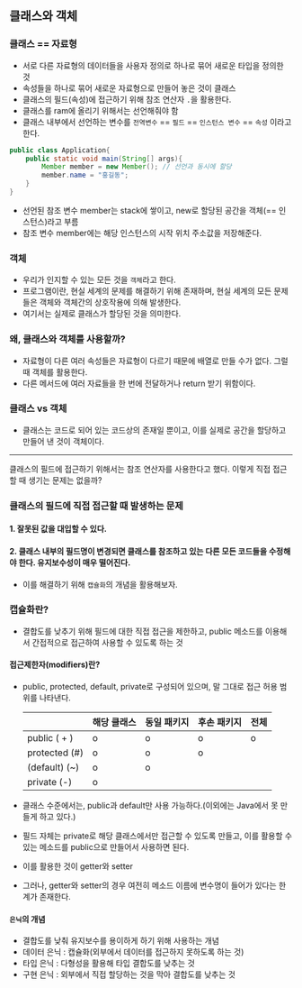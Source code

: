 ## 클래스와 객체
### 클래스 == 자료형
- 서로 다른 자료형의 데이터들을 사용자 정의로 하나로 묶어 새로운 타입을 정의한 것
- 속성들을 하나로 묶어 새로운 자료형으로 만들어 놓은 것이 클래스
- 클래스의 필드(속성)에 접근하기 위해 참조 연산자 `.`을 활용한다.
- 클래스를 ram에 올리기 위해서는 선언해줘야 함
- 클래스 내부에서 선언하는 변수를 `전역변수` == `필드` == `인스턴스 변수` == `속성` 이라고 한다.

```java
public class Application{
    public static void main(String[] args){
        Member member = new Member(); // 선언과 동시에 할당
        member.name = "홍길동";
    }
}
```
- 선언된 참조 변수 member는 stack에 쌓이고, new로 할당된 공간을 객체(== 인스턴스)라고 부름
- 참조 변수 member에는 해당 인스턴스의 시작 위치 주소값을 저장해준다.

### 객체
- 우리가 인지할 수 있는 모든 것을 `객체`라고 한다.
- 프로그램이란, 현실 세계의 문제를 해결하기 위해 존재하며, 현실 세계의 모든 문제들은 객체와 객체간의 상호작용에 의해 발생한다.
- 여기서는 실제로 클래스가 할당된 것을 의미한다.

### 왜, 클래스와 객체를 사용할까?
- 자료형이 다른 여러 속성들은 자료형이 다르기 때문에 배열로 만들 수가 없다. 그럴 때 객체를 활용한다.
- 다른 메서드에 여러 자료들을 한 번에 전달하거나 return 받기 위함이다.

### 클래스 vs 객체
- 클래스는 코드로 되어 있는 코드상의 존재일 뿐이고, 이를 실제로 공간을 할당하고 만들어 낸 것이 객체이다.

---
클래스의 필드에 접근하기 위해서는 참조 연산자를 사용한다고 했다. 이렇게 직접 접근할 때 생기는 문제는 없을까?
### 클래스의 필드에 직접 접근할 때 발생하는 문제
#### 1. 잘못된 값을 대입할 수 있다.
#### 2. 클래스 내부의 필드명이 변경되면 클래스를 참조하고 있는 다른 모든 코드들을 수정해야 한다. 유지보수성이 매우 떨어진다.

- 이를 해결하기 위해 `캡슐화`의 개념을 활용해보자.

### 캡슐화란? 
- 결합도를 낮추기 위해 필드에 대한 직접 접근을 제한하고, public 메소드를 이용해서 간접적으로 접근하여 사용할 수 있도록 하는 것

#### 접근제한자(modifiers)란?
- public, protected, default, private로 구성되어 있으며, 말 그대로 접근 허용 범위를 나타낸다.

  |  | 해당 클래스  | 동일 패키지 | 후손 패키지 | 전체 |
  | --- | --- | --- | --- | --- |
  | public ( + ) | o | o | o | o |
  | protected (#) | o | o | o |  |
  | (default) (~) | o | o |  |  |
  | private (-) | o |  |  |  |

- 클래스 수준에서는, public과 default만 사용 가능하다.(이외에는 Java에서 못 만들게 하고 있다.)
- 필드 자체는 private로 해당 클래스에서만 접근할 수 있도록 만들고, 이를 활용할 수 있는 메소드를 public으로 만들어서 사용하면 된다.
- 이를 활용한 것이 getter와 setter 
- 그러나, getter와 setter의 경우 여전히 메소드 이름에 변수명이 들어가 있다는 한계가 존재한다.

#### `은닉`의 개념
- 결합도를 낮춰 유지보수를 용이하게 하기 위해 사용하는 개념
- 데이터 은닉 : 캡슐화(외부에서 데이터를 접근하지 못하도록 하는 것)
- 타입 은닉 : 다형성을 활용해 타입 결합도를 낮추는 것
- 구현 은닉 : 외부에서 직접 할당하는 것을 막아 결합도를 낮추는 것